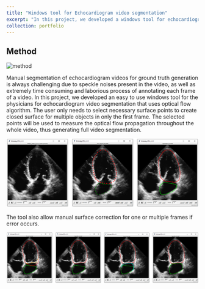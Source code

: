 ```yaml
---
title: "Windows tool for Echocardiogram video segmentation"
excerpt: "In this project, we developed a windows tool for echocardiogram video segmentation using optical flow algorithm. <br/> ![demo](/images/Echosegdemos.gif)"
collection: portfolio
---
```


## Method
![method](/images/Echosegdemos.gif)

Manual segmentation of echocardiogram videos for ground truth generation is always challenging due to speckle noises present in the video, as well as extremely time consuming and laborious process of annotating each frame of a video. In this project, we developed an easy to use windows tool for the physicians for echocardiogram video segmentation that uses optical flow algorithm. The user only needs to select necessary surface points to create closed surface for multiple objects in only the first frame. The selected points will be used to measure the optical flow propagation throughout the whole video, thus generating full video segmentation.

![Echosegment](/images/Echosegment.PNG)

The tool also allow manual surface correction for one or multiple frames if error occurs.

![Echocorrector](/images/Echocorrector.PNG)
